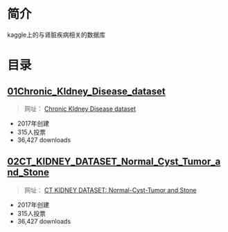 # 简介
kaggle上的与肾脏疾病相关的数据库

# 目录

## [01Chronic_KIdney_Disease_dataset](06项目复现\04kaggle\02数据集\02肾脏疾病数据集\01Chronic_KIdney_Disease_dataset\README.md)

> 网址： [Chronic KIdney Disease dataset](https://www.kaggle.com/datasets/mansoordaku/ckdisease)

* 2017年创建
* 315人投票
* 36,427 downloads




## [02CT_KIDNEY_DATASET_Normal_Cyst_Tumor_and_Stone](06项目复现\04kaggle\02数据集\02肾脏疾病数据集\02CT_KIDNEY_DATASET_Normal_Cyst_Tumor_and_Stone\README.md)


> 网址： [CT KIDNEY DATASET: Normal-Cyst-Tumor and Stone](https://www.kaggle.com/datasets/nazmul0087/ct-kidney-dataset-normal-cyst-tumor-and-stone)

* 2017年创建
* 315人投票
* 36,427 downloads











